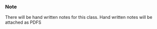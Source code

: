 ### Note

There will be hand written notes for this class. Hand written notes will be attached as PDFS